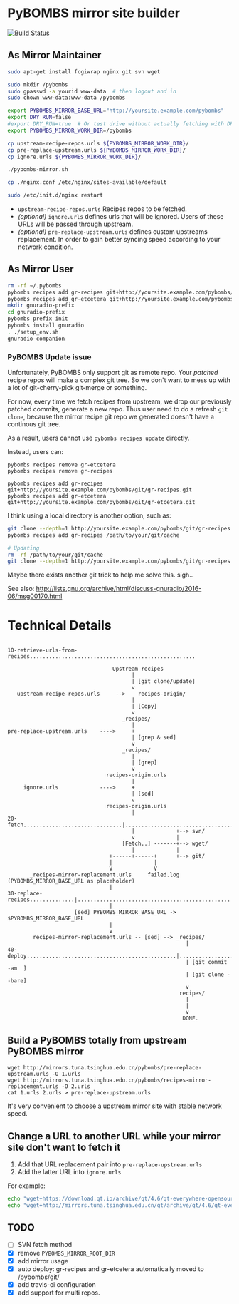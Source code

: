 # PyBOMBS mirror site builder

[![Build Status](https://travis-ci.org/scateu/pybombs-mirror.svg?branch=master)](https://travis-ci.org/scateu/pybombs-mirror)

## As Mirror Maintainer

```bash
sudo apt-get install fcgiwrap nginx git svn wget

sudo mkdir /pybombs
sudo gpasswd -a yourid www-data  # then logout and in
sudo chown www-data:www-data /pybombs

export PYBOMBS_MIRROR_BASE_URL="http://yoursite.example.com/pybombs"
export DRY_RUN=false 
#export DRY_RUN=true  # Or test drive without actually fetching with DRY_RUN=true
export PYBOMBS_MIRROR_WORK_DIR=/pybombs

cp upstream-recipe-repos.urls ${PYBOMBS_MIRROR_WORK_DIR}/
cp pre-replace-upstream.urls ${PYBOMBS_MIRROR_WORK_DIR}/
cp ignore.urls ${PYBOMBS_MIRROR_WORK_DIR}/

./pybombs-mirror.sh

cp ./nginx.conf /etc/nginx/sites-available/default

sudo /etc/init.d/nginx restart

```
 - `upstream-recipe-repos.urls` Recipes repos to be fetched.
 - *(optional)* `ignore.urls` defines urls that will be ignored. Users of these URLs will be passed through upstream.
 - *(optional)* `pre-replace-upstream.urls` defines custom upstreams replacement. In order to gain better syncing speed according to your network condition.

## As Mirror User

```bash
rm -rf ~/.pybombs
pybombs recipes add gr-recipes git+http://yoursite.example.com/pybombs/git/gr-recipes.git 
pybombs recipes add gr-etcetera git+http://yoursite.example.com/pybombs/git/gr-etcetera.git 
mkdir gnuradio-prefix
cd gnuradio-prefix
pybombs prefix init
pybombs install gnuradio
. ./setup_env.sh
gnuradio-companion
```
### PyBOMBS Update issue

Unfortunately, PyBOMBS only support git as remote repo. Your *patched* recipe repos will make a complex git tree. So we don't want to mess up with a lot of git-cherry-pick git-merge or something.

For now, every time we fetch recipes from upstream, we drop our previously patched commits, generate a new repo. Thus user need to do a refresh `git clone`, because the mirror recipe git repo we generated doesn't have a continous git tree.

As a result, users cannot use `pybombs recipes update` directly.

Instead, users can:

```
pybombs recipes remove gr-etcetera
pybombs recipes remove gr-recipes

pybombs recipes add gr-recipes git+http://yoursite.example.com/pybombs/git/gr-recipes.git 
pybombs recipes add gr-etcetera git+http://yoursite.example.com/pybombs/git/gr-etcetera.git 
```

I think using a local directory is another option, such as:

```bash
git clone --depth=1 http://yoursite.example.com/pybombs/git/gr-recipes.git /path/to/your/git/cache
pybombs recipes add gr-recipes /path/to/your/git/cache

# Updating
rm -rf /path/to/your/git/cache
git clone --depth=1 http://yoursite.example.com/pybombs/git/gr-recipes.git /path/to/your/git/cache
```

Maybe there exists another git trick to help me solve this. sigh..

See also: <http://lists.gnu.org/archive/html/discuss-gnuradio/2016-06/msg00170.html>

# Technical Details

```

10-retrieve-urls-from-recipes....................................................

                                 Upstream recipes
                                       |
                                       | [git clone/update]
                                       v
   upstream-recipe-repos.urls     -->    recipes-origin/
                                       |
                                       | [Copy]
                                       v
                                    _recipes/
                                       |
pre-replace-upstream.urls    ---->     +
                                       | [grep & sed]
                                       v
                                    _recipes/
                                       |
                                       | [grep]
                                       v
                               recipes-origin.urls
                                       |
     ignore.urls             ---->     +
                                       | [sed]
                                       v
                               recipes-origin.urls
                                       |
20-fetch...............................|.........................................
                                       |             +--> svn/
                                       v             |
                                    [Fetch..] -------+--> wget/
                                       |             |
                                +------+------+      +--> git/
                                |             | 
                                V             V 
       _recipes-mirror-replacement.urls     failed.log
(PYBOMBS_MIRROR_BASE_URL as placeholder)
                                |
30-replace-recipes..............|................................................
                                |
                     [sed] PYBOMBS_MIRROR_BASE_URL -> $PYBOMBS_MIRROR_BASE_URL
                                |
                                v
        recipes-mirror-replacement.urls -- [sed] --> _recipes/
                                                        |
40-deploy...............................................|........................
                                                        | [git commit -am  ]
                                                        | [git clone --bare]
                                                        v
                                                      recipes/
                                                        |
                                                        |
                                                        v
                                                       DONE. 
```


## Build a PyBOMBS totally from upstream PyBOMBS mirror

```
wget http://mirrors.tuna.tsinghua.edu.cn/pybombs/pre-replace-upstream.urls -O 1.urls
wget http://mirrors.tuna.tsinghua.edu.cn/pybombs/recipes-mirror-replacement.urls -O 2.urls
cat 1.urls 2.urls > pre-replace-upstream.urls
```

It's very convenient to choose a upstream mirror site with stable network speed.

## Change a URL to another URL while your mirror site don't want to fetch it

1. Add that URL replacement pair into `pre-replace-upstream.urls`
2. Add the latter URL into `ignore.urls`

For example:

```bash
echo "wget+https://download.qt.io/archive/qt/4.6/qt-everywhere-opensource-src-4.6.2.tar.gz  wget+http://mirrors.tuna.tsinghua.edu.cn/qt/archive/qt/4.6/qt-everywhere-opensource-src-4.6.2.tar.gz" >> pre-replace-upstream.urls
echo "wget+http://mirrors.tuna.tsinghua.edu.cn/qt/archive/qt/4.6/qt-everywhere-opensource-src-4.6.2.tar.gz" >> ignore.urls
```

## TODO

 - [ ] SVN fetch method
 - [X] remove `PYBOMBS_MIRROR_ROOT_DIR`
 - [X] add mirror usage
 - [X] auto deploy: gr-recipes and gr-etcetera automatically moved to /pybombs/git/
 - [X] add travis-ci configuration
 - [X] add support for multi repos.
